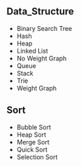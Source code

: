 ## Data_Structure

* Binary Search Tree
* Hash
* Heap
* Linked List
* No Weight Graph
* Queue
* Stack
* Trie
* Weight Graph

## Sort
* Bubble Sort
* Heap Sort
* Merge Sort
* Quick Sort
* Selection Sort
